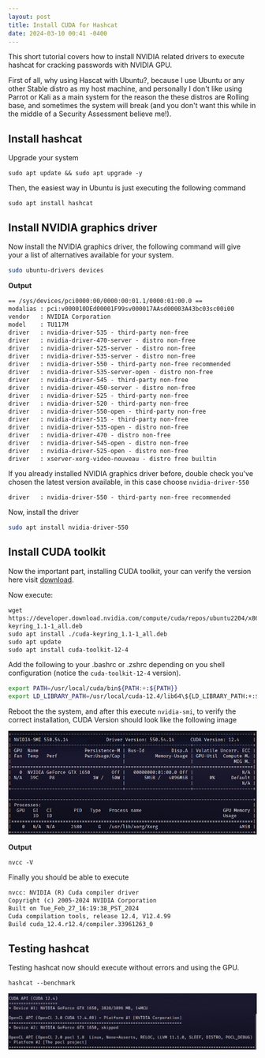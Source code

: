 ```yaml
---
layout: post
title: Install CUDA for Hashcat
date: 2024-03-10 00:41 -0400
---
```


This short tutorial covers how to install NVIDIA related drivers to execute hashcat for cracking passwords with NVIDIA GPU.

First of all, why using Hascat with Ubuntu?, because I use Ubuntu or any other Stable distro as my host machine, and personally I don't like using Parrot or Kali as a main system for the reason the these distros are Rolling base, and sometimes the system will break (and you don't want this while in the middle of a Security Assessment believe me!).


## Install hashcat

Upgrade your system

```shell
sudo apt update && sudo apt upgrade -y
```

Then, the easiest way in Ubuntu is just executing the following command

```shell
sudo apt install hashcat
```


## Install NVIDIA graphics driver

Now install the NVIDIA graphics driver, the following command will give your a list of alternatives available for your system.

```bash
sudo ubuntu-drivers devices
```

**Output**

```
== /sys/devices/pci0000:00/0000:00:01.1/0000:01:00.0 ==
modalias : pci:v000010DEd00001F99sv000017AAsd00003A43bc03sc00i00
vendor   : NVIDIA Corporation
model    : TU117M
driver   : nvidia-driver-535 - third-party non-free
driver   : nvidia-driver-470-server - distro non-free
driver   : nvidia-driver-525-server - distro non-free
driver   : nvidia-driver-535-server - distro non-free
driver   : nvidia-driver-550 - third-party non-free recommended
driver   : nvidia-driver-535-server-open - distro non-free
driver   : nvidia-driver-545 - third-party non-free
driver   : nvidia-driver-450-server - distro non-free
driver   : nvidia-driver-525 - third-party non-free
driver   : nvidia-driver-520 - third-party non-free
driver   : nvidia-driver-550-open - third-party non-free
driver   : nvidia-driver-515 - third-party non-free
driver   : nvidia-driver-535-open - distro non-free
driver   : nvidia-driver-470 - distro non-free
driver   : nvidia-driver-545-open - distro non-free
driver   : nvidia-driver-525-open - distro non-free
driver   : xserver-xorg-video-nouveau - distro free builtin
```

If you already installed NVIDIA graphics driver before, double check you've chosen the latest version available, in this case choose `nvidia-driver-550`

```
driver   : nvidia-driver-550 - third-party non-free recommended
```

Now, install the driver

```bash
sudo apt install nvidia-driver-550
```

## Install CUDA toolkit

Now the important part, installing CUDA toolkit, your can verify the version here visit [download](https://developer.nvidia.com/cuda-downloads?target_os=Linux&target_arch=x86_64&Distribution=Ubuntu&target_version=22.04&target_type=deb_network).

Now execute:

```shell
wget https://developer.download.nvidia.com/compute/cuda/repos/ubuntu2204/x86_64/cuda-keyring_1.1-1_all.deb
sudo apt install ./cuda-keyring_1.1-1_all.deb
sudo apt update
sudo apt install cuda-toolkit-12-4
```

Add the following to your .bashrc or .zshrc depending on you shell configuration (notice the `cuda-toolkit-12-4` version).

```bash
export PATH=/usr/local/cuda/bin${PATH:+:${PATH}}
export LD_LIBRARY_PATH=/usr/local/cuda-12.4/lib64\${LD_LIBRARY_PATH:+:${LD_LIBRARY_PATH}}
```

Reboot the the system, and after this execute `nvidia-smi`, to verify the correct installation, CUDA Version should look like the following image

![](/assets/img/posts/nvidia-smi.png)

**Output**

```shell
nvcc -V
```

Finally you should be able to execute 
```
nvcc: NVIDIA (R) Cuda compiler driver
Copyright (c) 2005-2024 NVIDIA Corporation
Built on Tue_Feb_27_16:19:38_PST_2024
Cuda compilation tools, release 12.4, V12.4.99
Build cuda_12.4.r12.4/compiler.33961263_0
```

## Testing hashcat

Testing hashcat now should execute without errors and using the GPU.

```shell
hashcat --benchmark
```

![](/assets/img/posts/hashcat-benchmark.png)


